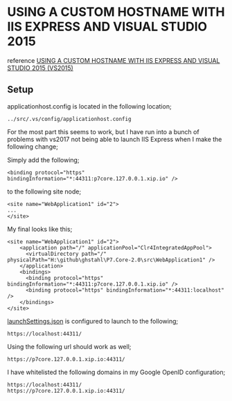 # USING A CUSTOM HOSTNAME WITH IIS EXPRESS AND VISUAL STUDIO 2015

reference
[USING A CUSTOM HOSTNAME WITH IIS EXPRESS AND VISUAL STUDIO 2015 (VS2015)](http://10printhello.com/using-a-custom-hostname-with-iis-express-with-visual-studio-2015-vs2015/)

## Setup


applicationhost.config is located in the following location;
```
../src/.vs/config/applicationhost.config
```

For the most part this seems to work, but I have run into a bunch of problems with vs2017 not being able to launch IIS Express when I make the following change;

Simply add the following;
```
<binding protocol="https" bindingInformation="*:44311:p7core.127.0.0.1.xip.io" />
```
to the following site node;
```
<site name="WebApplication1" id="2">
...
</site>
```
My final looks like this;
```
<site name="WebApplication1" id="2">
    <application path="/" applicationPool="Clr4IntegratedAppPool">
      <virtualDirectory path="/" physicalPath="H:\github\ghstahl\P7.Core-2.0\src\WebApplication1" />
    </application>
    <bindings>
      <binding protocol="https" bindingInformation="*:44311:p7core.127.0.0.1.xip.io" />
      <binding protocol="https" bindingInformation="*:44311:localhost" />
    </bindings>
</site>
```


[launchSettings.json](../src/WebApplication1/Properties/launchSettings.json) is configured to launch to the following;
```
https://localhost:44311/
```

Using the following url should work as well;
```
https://p7core.127.0.0.1.xip.io:44311/
```

I have whitelisted the following domains in my Google OpenID configuration;
```
https://localhost:44311/
https://p7core.127.0.0.1.xip.io:44311/
```



